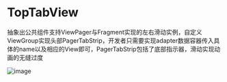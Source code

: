# TopTabView
抽象出公共组件支持ViewPager与Fragment实现的左右滑动实例，自定义ViewGroup实现头部PagerTabStrip，开发者只需要实现adapter数据容器传入具体的name以及相应的View即可，PagerTabStrip包括了底部指示器，滑动实现动画的无缝过度

 ![image](https://github.com/jiangyuseu/TopTabView/master/TopTab/example.png)
